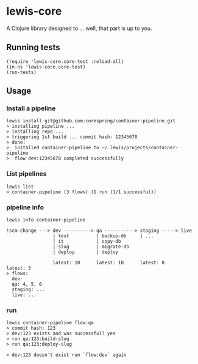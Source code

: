 # lewis-core

A Clojure library designed to ... well, that part is up to you.


## Running tests

    (require 'lewis-core.core-test :reload-all)
    (in-ns 'lewis-core.core-test)
    (run-tests)

## Usage

### Install a pipeline

    lewis install git@github.com:corespring/container-pipeline.git
    > installing pipeline ...
    > installing repo ...
    > triggering 1st build ... commit hash: 12345678
    > done:
    >  installed container-pipeline to ~/.lewis/projects/container-pipeline
    >  flow dev:12345678 completed successfully

### List pipelines

    lewis list
    > container-pipeline (3 flows) (1 run (1/1 successful))

### pipeline info

    lewis info container-pipeline

    !scm-change ---> dev ----------> qa -----------> staging -----> live
                     | test          | backup-db     | ...
                     | it            | copy-db
                     | slug          | migrate-db
                     | deploy        | deploy

                     latest: 10      latest: 10      latest: 8      latest: 3
    > flows:
      dev:
      qa: 4, 5, 6
      staging: ...
      live: ...

### run

    lewis container-pipeline flow:qa
    > commit hash: 123
    > dev:123 exists and was successful? yes
    > run qa:123:build-slug
    > run qa:123:deploy-slug

    > dev:123 doesn't exist run `flow:dev` again
